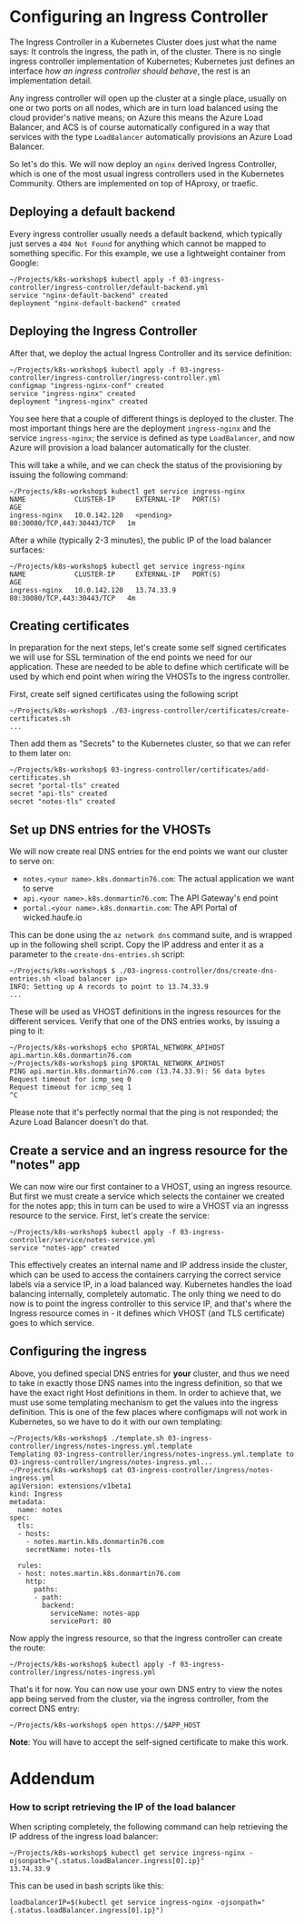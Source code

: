 # Configuring an Ingress Controller

The Ingress Controller in a Kubernetes Cluster does just what the name says: It controls the ingress, the path in, of the cluster. There is no single ingress controller implementation of Kubernetes; Kubernetes just defines an interface _how an ingress controller should behave_, the rest is an implementation detail.

Any ingress controller will open up the cluster at a single place, usually on one or two ports on all nodes, which are in turn load balanced using the cloud provider's native means; on Azure this means the Azure Load Balancer, and ACS is of course automatically configured in a way that services with the type `LoadBalancer` automatically provisions an Azure Load Balancer.

So let's do this. We will now deploy an `nginx` derived Ingress Controller, which is one of the most usual ingress controllers used in the Kubernetes Community. Others are implemented on top of HAproxy, or traefic.

## Deploying a default backend

Every ingress controller usually needs a default backend, which typically just serves a `404 Not Found` for anything which cannot be mapped to something specific. For this example, we use a lightweight container from Google:

```
~/Projects/k8s-workshop$ kubectl apply -f 03-ingress-controller/ingress-controller/default-backend.yml 
service "nginx-default-backend" created
deployment "nginx-default-backend" created
```

## Deploying the Ingress Controller

After that, we deploy the actual Ingress Controller and its service definition:

```
~/Projects/k8s-workshop$ kubectl apply -f 03-ingress-controller/ingress-controller/ingress-controller.yml 
configmap "ingress-nginx-conf" created
service "ingress-nginx" created
deployment "ingress-nginx" created
```

You see here that a couple of different things is deployed to the cluster. The most important things here are the deployment `ingress-nginx` and the service `ingress-nginx`; the service is defined as type `LoadBalancer`, and now Azure will provision a load balancer automatically for the cluster.

This will take a while, and we can check the status of the provisioning by issuing the following command:

```
~/Projects/k8s-workshop$ kubectl get service ingress-nginx
NAME            CLUSTER-IP     EXTERNAL-IP   PORT(S)                      AGE
ingress-nginx   10.0.142.120   <pending>     80:30080/TCP,443:30443/TCP   1m
```

After a while (typically 2-3 minutes), the public IP of the load balancer surfaces:

```
~/Projects/k8s-workshop$ kubectl get service ingress-nginx
NAME            CLUSTER-IP     EXTERNAL-IP   PORT(S)                      AGE
ingress-nginx   10.0.142.120   13.74.33.9    80:30080/TCP,443:30443/TCP   4m
```

## Creating certificates

In preparation for the next steps, let's create some self signed certificates we will use for SSL termination of the end points we need for our application. These are needed to be able to define which certificate will be used by which end point when wiring the VHOSTs to the ingress controller.

First, create self signed certificates using the following script

```
~/Projects/k8s-workshop$ ./03-ingress-controller/certificates/create-certificates.sh
...
```

Then add them as "Secrets" to the Kubernetes cluster, so that we can refer to them later on:

```
~/Projects/k8s-workshop$ 03-ingress-controller/certificates/add-certificates.sh 
secret "portal-tls" created
secret "api-tls" created
secret "notes-tls" created
```

## Set up DNS entries for the VHOSTs

We will now create real DNS entries for the end points we want our cluster to serve on:

* `notes.<your name>.k8s.donmartin76.com`: The actual application we want to serve
* `api.<your name>.k8s.donmartin76.com`: The API Gateway's end point
* `portal.<your name>.k8s.donmartin.com`: The API Portal of wicked.haufe.io

This can be done using the `az network dns` command suite, and is wrapped up in the following shell script. Copy the IP address and enter it as a parameter to the `create-dns-entries.sh` script:

```
~/Projects/k8s-workshop$ $ ./03-ingress-controller/dns/create-dns-entries.sh <load balancer ip>
INFO: Setting up A records to point to 13.74.33.9
...
```

These will be used as VHOST definitions in the ingress resources for the different services. Verify that one of the DNS entries works, by issuing a ping to it:

```
~/Projects/k8s-workshop$ echo $PORTAL_NETWORK_APIHOST
api.martin.k8s.donmartin76.com
~/Projects/k8s-workshop$ ping $PORTAL_NETWORK_APIHOST
PING api.martin.k8s.donmartin76.com (13.74.33.9): 56 data bytes
Request timeout for icmp_seq 0
Request timeout for icmp_seq 1
^C
```

Please note that it's perfectly normal that the ping is not responded; the Azure Load Balancer doesn't do that.

## Create a service and an ingress resource for the "notes" app

We can now wire our first container to a VHOST, using an ingress resource. But first we must create a service which selects the container we created for the notes app; this in turn can be used to wire a VHOST via an ingresss resource to the service. First, let's create the service:

```
~/Projects/k8s-workshop$ kubectl apply -f 03-ingress-controller/service/notes-service.yml
service "notes-app" created
```

This effectively creates an internal name and IP address inside the cluster, which can be used to access the containers carrying the correct service labels via a service IP, in a load balanced way. Kubernetes handles the load balancing internally, completely automatic. The only thing we need to do now is to point the ingress controller to this service IP, and that's where the Ingress resource comes in - it defines which VHOST (and TLS certificate) goes to which service.

## Configuring the ingress

Above, you defined special DNS entries for **your** cluster, and thus we need to take in exactly those DNS names into the ingress definition, so that we have the exact right Host definitions in them. In order to achieve that, we must use some templating mechanism to get the values into the ingress definition. This is one of the few places where configmaps will not work in Kubernetes, so we have to do it with our own templating:

```
~/Projects/k8s-workshop$ ./template.sh 03-ingress-controller/ingress/notes-ingress.yml.template
Templating 03-ingress-controller/ingress/notes-ingress.yml.template to 03-ingress-controller/ingress/notes-ingress.yml...
~/Projects/k8s-workshop$ cat 03-ingress-controller/ingress/notes-ingress.yml
apiVersion: extensions/v1beta1
kind: Ingress
metadata:
  name: notes
spec:
  tls:
  - hosts:
    - notes.martin.k8s.donmartin76.com
    secretName: notes-tls

  rules:
  - host: notes.martin.k8s.donmartin76.com
    http:
      paths:
      - path:
        backend:
          serviceName: notes-app
          servicePort: 80
```

Now apply the ingress resource, so that the ingress controller can create the route:

```
~/Projects/k8s-workshop$ kubectl apply -f 03-ingress-controller/ingress/notes-ingress.yml
```

That's it for now. You can now use your own DNS entry to view the notes app being served from the cluster, via the ingress controller, from the correct DNS entry:

```
~/Projects/k8s-workshop$ open https://$APP_HOST
```

**Note**: You will have to accept the self-signed certificate to make this work.

# Addendum

### How to script retrieving the IP of the load balancer

When scripting completely, the following command can help retrieving the IP address of the ingress load balancer:

```
~/Projects/k8s-workshop$ kubectl get service ingress-nginx -ojsonpath="{.status.loadBalancer.ingress[0].ip}"
13.74.33.9
```

This can be used in bash scripts like this:

```
loadbalancerIP=$(kubectl get service ingress-nginx -ojsonpath="{.status.loadBalancer.ingress[0].ip}")
```
